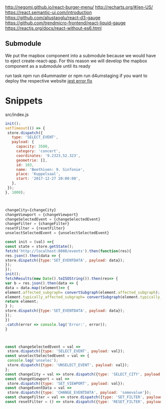 
http://negomi.github.io/react-burger-menu/
http://recharts.org/#/en-US/
https://react.semantic-ui.com/introduction
https://github.com/aliustaoglu/react-d3-gauge
https://github.com/trendmicro-frontend/react-liquid-gauge
https://reactjs.org/docs/react-without-es6.html

## Submodule
We put the mapbox component into a submodule because we would have to eject create-react-app.
For this reason we will develop the mapbox component as a submodule until its ready

run task 
npm run d4ummaster
or 
npm run d4umstaging 
if you want to deploy the respective website
[jest error fix](https://github.com/expo/expo/issues/2192)


# Snippets
src/index.js
 ```js
init();
setTimeout(() => {
  store.dispatch({
    type: 'SELECT_EVENT',
    payload: {
      capacity: 3500,
      category: 'concert',
      coordinates: '9.2323,52.323',
      geometrie: [],
      id: 103,
      name: 'Beethiven: 9. Sinfonie',
      place: 'Kuppelsaal',
      start: '2017-12-27 20:00:00',
    },
  });
}, 1000);



changeCity={changeCity}
changeViewport = {changeViewport}
changeSelectedEvent = {changeSelectedEvent}
changeFilter = {changeFilter}
resetFilter = {resetFilter}
unselectSelectedEvent = {unselectSelectedEvent}
 ```

 ```js
const init = (val) =>{
const state = store.getState();
fetch('http://localhost:8080/events').then(function(res){
res.json().then(data => {
store.dispatch({type:'SET_EVENTDATA', payload: data});
});
});
init();
fetchResults(new Date().toISOString()).then(res=> {
var b = res.json().then(data => {
data = data.map((element)=> {
element.affected_subgraph= convertSubgraph(element.affected_subgraph);
element.typically_affected_subgraph= convertSubgraph(element.typically_affected_subgraph);
return element;
} );
store.dispatch({type:'SET_EVENTDATA', payload: data});
});
})
.catch(error => console.log('Error:', error));
}



const changeSelectedEvent = val =>
  store.dispatch({type: 'SELECT_EVENT', payload: val});
const unselectSelectedEvent = val => {
  console.log('unselec');
  store.dispatch({type: 'UNSELECT_EVENT', payload: val});
};
const changeCity = val => store.dispatch({type: 'SELECT_CITY', payload: val});
const changeViewport = val =>
  store.dispatch({type: 'SET_VIEWPORT', payload: val});
const changeEventData = val =>
  store.dispatch({type: 'CHANGE_EVENTDATA', payload: 'somevalue'});
const changeFilter = val => store.dispatch({type: 'SET_FILTER', payload: val});
const resetFilter = () => store.dispatch({type: 'RESET_FILTER', payload: {}});
 ```
